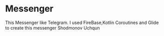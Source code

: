 # Messenger
This Messenger like Telegram. I used FireBase,Kotlin Coroutines and Glide to create this messenger
Shodmonov Uchqun
